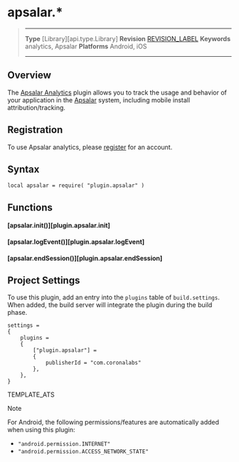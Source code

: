 # apsalar.*

> --------------------- ------------------------------------------------------------------------------------------
> __Type__              [Library][api.type.Library]
> __Revision__          [REVISION_LABEL](REVISION_URL)
> __Keywords__          analytics, Apsalar
> __Platforms__			Android, iOS
> --------------------- ------------------------------------------------------------------------------------------

## Overview

The [Apsalar Analytics](https://marketplace.coronalabs.com/plugin/apsalar) plugin allows you to track the usage and behavior of your application in the [Apsalar](https://apsalar.com/app/login) system, including mobile install attribution/tracking.


## Registration

To use Apsalar analytics, please [register](https://apsalar.com/app/login?action=register) for an account.


## Syntax

	local apsalar = require( "plugin.apsalar" )


## Functions

#### [apsalar.init()][plugin.apsalar.init]

#### [apsalar.logEvent()][plugin.apsalar.logEvent]

#### [apsalar.endSession()][plugin.apsalar.endSession]


## Project Settings

To use this plugin, add an entry into the `plugins` table of `build.settings`. When added, the build server will integrate the plugin during the build phase.

``````{ brush="lua" gutter="false" first-line="1" highlight="[5,6,7,8]" }
settings =
{
	plugins =
	{
		["plugin.apsalar"] =
		{
			publisherId = "com.coronalabs"
		},
	},
}
``````

<!--- Include ATS "override" template block --->
TEMPLATE_ATS
<!--- --->

<div class="guide-notebox">
<div class="notebox-title">Note</div>

For Android, the following permissions/features are automatically added when using this plugin:

* `"android.permission.INTERNET"`
* `"android.permission.ACCESS_NETWORK_STATE"`

</div>
